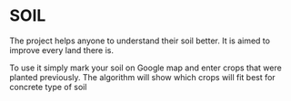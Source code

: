 # SOIL
The project helps anyone to understand their soil better. It is aimed to improve every land there is.

To use it simply mark your soil on Google map and enter crops that were planted previously.
The algorithm will show which crops will fit best for concrete type of soil
